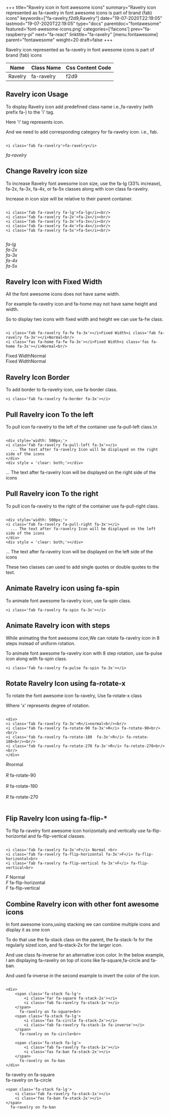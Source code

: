 +++
title="Ravelry icon in font awesome icons"
summary="Ravelry icon represented as fa-ravelry in font awesome icons is part of brand (fab) icons"
keywords=["fa-ravelry,f2d9,Ravelry"]
date="19-07-2020T22:19:05"
lastmod="19-07-2020T22:19:05"
type="docs"
parentdoc="fontawesome"
featured='font-awesome-icons.png'
categories=['faicons']
prev="fa-raspberry-pi"
next="fa-react"
linktitle="fa-ravelry"
[menu.fontawesome]
parent="fontawesome"
weight=20
draft=false
+++


Ravelry icon represented as fa-ravelry in font awesome icons is part of brand (fab) icons

<div class='table-responsive'><table class='table'><thead><tr><th>Name</th><th>Class Name</th><th>Css Content Code</th></tr></thead><tbody><tr><td>Ravelry</td><td>fa-ravelry</td><td>f2d9</td></tr></tbody></table></div>



## Ravelry icon Usage

To display Ravelry icon add predefined class name i.e.,fa-ravelry (with prefix fa-) to the 'i' tag.

Here 'i' tag represents icon.

And we need to add corresponding category for fa-ravelry icon. i.e., fab.


```

<i class='fab fa-ravelry'>fa-ravelry</i>
```

<i class='fab fa-ravelry'>fa-ravelry</i>




## Change Ravelry icon size
To increase Ravelry font awesome icon size, use the fa-lg (33% increase), fa-2x, fa-3x, fa-4x, or fa-5x classes along with icon class fa-ravelry.

Increase in icon size will be relative to their parent container. 

```

<i class='fab fa-ravelry fa-lg'>fa-lg</i><br/>
<i class='fab fa-ravelry fa-2x'>fa-2x</i><br/>
<i class='fab fa-ravelry fa-3x'>fa-3x</i><br/>
<i class='fab fa-ravelry fa-4x'>fa-4x</i><br/>
<i class='fab fa-ravelry fa-5x'>fa-5x</i><br/>
            
```

<i class='fab fa-ravelry fa-lg'>fa-lg</i><br/>
<i class='fab fa-ravelry fa-2x'>fa-2x</i><br/>
<i class='fab fa-ravelry fa-3x'>fa-3x</i><br/>
<i class='fab fa-ravelry fa-4x'>fa-4x</i><br/>
<i class='fab fa-ravelry fa-5x'>fa-5x</i><br/>
            



## Ravelry Icon with Fixed Width 

All the font awesome icons does not have same width.

For example fa-ravelry icon and fa-home may not have same height and width.

So to display two icons with fixed width and height we can use fa-fw class.


```

<i class='fab fa-ravelry fa-fw fa-3x'></i>Fixed Width<i class='fab fa-ravelry fa-3x'></i>Normal<br/>
<i class='fas fa-home fa-fw fa-3x'></i>Fixed Width<i class='fas fa-home fa-3x'></i>Normal<br/>
```

<i class='fab fa-ravelry fa-fw fa-3x'></i>Fixed Width<i class='fab fa-ravelry fa-3x'></i>Normal<br/>
<i class='fas fa-home fa-fw fa-3x'></i>Fixed Width<i class='fas fa-home fa-3x'></i>Normal<br/>



## Ravelry Icon Border 

To add border to fa-ravelry icon, use fa-border class.


```
<i class='fab fa-ravelry fa-border fa-3x'></i>

```
<i class='fab fa-ravelry fa-border fa-3x'></i>





## Pull Ravelry icon To the left

To pull icon fa-ravelry to the left of the container use fa-pull-left class.\n

```

<div style='width: 500px;'>
<i class='fab fa-ravelry fa-pull-left fa-3x'></i>
  ... The text after fa-ravelry Icon will be displayed on the right side of the icons
</div>
<div style = 'clear: both;'></div>
```

<div style='width: 500px;'>
<i class='fab fa-ravelry fa-pull-left fa-3x'></i>
  ... The text after fa-ravelry Icon will be displayed on the right side of the icons
</div>
<div style = 'clear: both;'></div>




## Pull Ravelry icon To the right
To pull icon fa-ravelry to the right of the container use fa-pull-right class.

```

<div style='width: 500px;'>
<i class='fab fa-ravelry fa-pull-right fa-3x'></i>
  ... The text after fa-ravelry Icon will be displayed on the left side of the icons
</div>
<div style = 'clear: both;'></div>
```

<div style='width: 500px;'>
<i class='fab fa-ravelry fa-pull-right fa-3x'></i>
  ... The text after fa-ravelry Icon will be displayed on the left side of the icons
</div>
<div style = 'clear: both;'></div>

These two classes can used to add single quotes or double quotes to the text.


## Animate Ravelry icon using fa-spin
To animate font awesome fa-ravelry icon, use fa-spin class.

```
<i class='fab fa-ravelry fa-spin fa-3x'></i>
```
<i class='fab fa-ravelry fa-spin fa-3x'></i>




## Animate Ravelry icon with steps
While animating the font awesome icon,We can rotate fa-ravelry icon in 8 steps instead of uniform rotation.

To animate font awesome fa-ravelry icon with 8 step rotation, use fa-pulse icon along with fa-spin class.


```
<i class='fab fa-ravelry fa-pulse fa-spin fa-3x'></i>

```
<i class='fab fa-ravelry fa-pulse fa-spin fa-3x'></i>





## Rotate Ravelry Icon using fa-rotate-x
To rotate the font awesome icon fa-ravelry, Use fa-rotate-x class

Where 'x' represents degree of rotation.


```

<div>
<i class='fab fa-ravelry fa-3x'>R</i>normal<br/><br/>
<i class='fab fa-ravelry fa-rotate-90 fa-3x'>R</i> fa-rotate-90<br/><br/> 
<i class='fab fa-ravelry fa-rotate-180  fa-3x'>R</i> fa-rotate-180<br/><br/> 
<i class='fab fa-ravelry fa-rotate-270 fa-3x'>R</i> fa-rotate-270<br/><br/>
</div>
```

<div>
<i class='fab fa-ravelry fa-3x'>R</i>normal<br/><br/>
<i class='fab fa-ravelry fa-rotate-90 fa-3x'>R</i> fa-rotate-90<br/><br/> 
<i class='fab fa-ravelry fa-rotate-180  fa-3x'>R</i> fa-rotate-180<br/><br/> 
<i class='fab fa-ravelry fa-rotate-270 fa-3x'>R</i> fa-rotate-270<br/><br/>
</div>




## Flip Ravelry Icon using fa-flip-*
To flip fa-ravelry font awesome icon horizontally and vertically use fa-flip-horizontal and fa-flip-vertical classes. 

```

<i class='fab fa-ravelry fa-3x'>F</i> Normal <br>
<i class='fab fa-ravelry fa-flip-horizontal fa-3x'>F</i> fa-flip-horizontal<br>
<i class='fab fa-ravelry fa-flip-vertical fa-3x'>F</i> fa-flip-vertical<br>
```

<i class='fab fa-ravelry fa-3x'>F</i> Normal <br>
<i class='fab fa-ravelry fa-flip-horizontal fa-3x'>F</i> fa-flip-horizontal<br>
<i class='fab fa-ravelry fa-flip-vertical fa-3x'>F</i> fa-flip-vertical<br>




## Combine Ravelry icon with other font awesome icons
In font awesome icons,using stacking we can combine multiple icons and display it as one icon 

To do that use the fa-stack class on the parent, the fa-stack-1x for the regularly sized icon, and fa-stack-2x for the larger icon.

And use class fa-inverse for an alternative icon color. 
In the below example, I am displaying fa-ravelry on top of icons like fa-square,fa-circle and fa-ban.

And used fa-inverse in the second example to invert the color of the icon.

```

<div>
    <span class='fa-stack fa-lg'>
        <i class='far fa-square fa-stack-2x'></i>
        <i class='fab fa-ravelry fa-stack-1x'></i>
    </span>
      fa-ravelry on fa-square<br>
    <span class='fa-stack fa-lg'>
        <i class='fas fa-circle fa-stack-2x'></i>
        <i class='fab fa-ravelry fa-stack-1x fa-inverse'></i>
    </span>
      fa-ravelry on fa-circle<br>

    <span class='fa-stack fa-lg'>
        <i class='fab fa-ravelry fa-stack-1x'></i>
        <i class='fas fa-ban fa-stack-2x'></i>
    </span>
      fa-ravelry on fa-ban
</div>
```

<div>
    <span class='fa-stack fa-lg'>
        <i class='far fa-square fa-stack-2x'></i>
        <i class='fab fa-ravelry fa-stack-1x'></i>
    </span>
      fa-ravelry on fa-square<br>
    <span class='fa-stack fa-lg'>
        <i class='fas fa-circle fa-stack-2x'></i>
        <i class='fab fa-ravelry fa-stack-1x fa-inverse'></i>
    </span>
      fa-ravelry on fa-circle<br>

    <span class='fa-stack fa-lg'>
        <i class='fab fa-ravelry fa-stack-1x'></i>
        <i class='fas fa-ban fa-stack-2x'></i>
    </span>
      fa-ravelry on fa-ban
</div>






